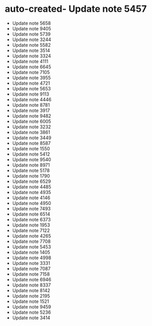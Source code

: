 # auto-created- Update note 5457
- Update note 5658
- Update note 9405
- Update note 5739
- Update note 3244
- Update note 5582
- Update note 3514
- Update note 3324
- Update note 4111
- Update note 6645
- Update note 7105
- Update note 3955
- Update note 4721
- Update note 5653
- Update note 9113
- Update note 4446
- Update note 8781
- Update note 3917
- Update note 9482
- Update note 6005
- Update note 3232
- Update note 3861
- Update note 3449
- Update note 8587
- Update note 1550
- Update note 5412
- Update note 9540
- Update note 8971
- Update note 5178
- Update note 1790
- Update note 6529
- Update note 4485
- Update note 4935
- Update note 4146
- Update note 4950
- Update note 7493
- Update note 6514
- Update note 6373
- Update note 1953
- Update note 7122
- Update note 4265
- Update note 7708
- Update note 5453
- Update note 1405
- Update note 4998
- Update note 3331
- Update note 7087
- Update note 7158
- Update note 6946
- Update note 8337
- Update note 8142
- Update note 2195
- Update note 1521
- Update note 9459
- Update note 5236
- Update note 3414
